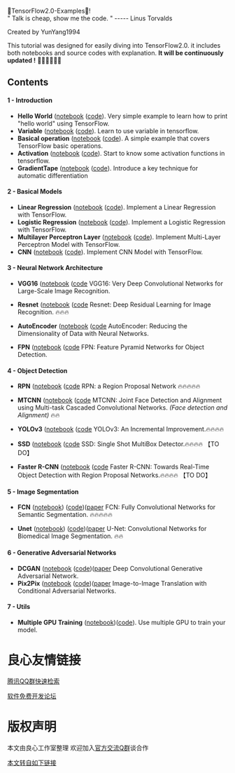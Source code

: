   🎉TensorFlow2.0-Examples🎉!  
 " Talk is cheap, show me the code. " 
  ----- Linus Torvalds 
 
   
     
   
   
     
   
     
     
   
   
    
    
   
   
    
    
 
 
   Created by
   YunYang1994 
 
 
    
This tutorial was designed for easily diving into TensorFlow2.0.  it includes both notebooks and source codes with explanation. **It will be continuously updated !** 🐍🐍🐍🐍🐍🐍

## Contents

#### 1 - Introduction
- **Hello World** ([notebook](http://u.720life.cn/g/fdd36b5587a2cfb4c93a3788524fb8a41956df75d2b9251c9c51d6e2391efdf835c64ae5c1610443ac3f025d308a518b1d834b340d6cbbf0b21e577f91afecaf2116487d7b30209f4b1235f7706efef415d68f2f94926af6b1b1662915ec8db1a75ef9bc8d42ba94cd4bc38e89c5371951ac834466633ae315cafdaeaaa5ba54) ([code](1-Introduction/helloworld.py)). Very simple example to learn how to print "hello world" using TensorFlow.
- **Variable** ([notebook](http://u.720life.cn/g/fdd36b5587a2cfb4c93a3788524fb8a41956df75d2b9251c9c51d6e2391efdf835c64ae5c1610443ac3f025d308a518b1d834b340d6cbbf0b21e577f91afecaf2116487d7b30209f4b1235f7706efef415d68f2f94926af6b1b1662915ec8db112eb823cca3519df031491c078fce5ef) ([code](1-Introduction/variable.py)). Learn to use variable in tensorflow.
- **Basical operation** ([notebook](http://u.720life.cn/g/fdd36b5587a2cfb4c93a3788524fb8a41956df75d2b9251c9c51d6e2391efdf835c64ae5c1610443ac3f025d308a518b1d834b340d6cbbf0b21e577f91afecaf2116487d7b30209f4b1235f7706efef415d68f2f94926af6b1b1662915ec8db122d39070f32eb5d0d61cab931e961fedd0905c6bf0f2b3874c0ba3e7aac0573a) ([code](1-Introduction/basic_operations.py)). A simple example that covers TensorFlow basic operations.
- **Activation** ([notebook](http://u.720life.cn/g/fdd36b5587a2cfb4c93a3788524fb8a41956df75d2b9251c9c51d6e2391efdf835c64ae5c1610443ac3f025d308a518b1d834b340d6cbbf0b21e577f91afecaf2116487d7b30209f4b1235f7706efef415d68f2f94926af6b1b1662915ec8db1d386f3368da30e1bd8167d08b0f9bdf7f6ed1e989850f7853549bd999c9fbbee) ([code](1-Introduction/activation.py)). Start to know some activation functions in tensorflow.
- **GradientTape** ([notebook](http://u.720life.cn/g/fdd36b5587a2cfb4c93a3788524fb8a41956df75d2b9251c9c51d6e2391efdf835c64ae5c1610443ac3f025d308a518b1d834b340d6cbbf0b21e577f91afecaf2116487d7b30209f4b1235f7706efef415d68f2f94926af6b1b1662915ec8db1f9e2fcfd8ce60905374585111ca3d80647cd8a55dd2a9575b5fda6f69582bb54) ([code](1-Introduction/GradientTape.py)). Introduce a key technique for automatic differentiation

#### 2 - Basical Models
- **Linear Regression** ([notebook](http://u.720life.cn/g/fdd36b5587a2cfb4c93a3788524fb8a41956df75d2b9251c9c51d6e2391efdf835c64ae5c1610443ac3f025d308a518b1d834b340d6cbbf0b21e577f91afecaf2116487d7b30209f4b1235f7706efef4f9b31ad311620c692ad3d5effe34afc062d2050ba2e5d8a32f9d6ad01e9e91e45431147d2990386841fc492f356b58e0) ([code](2-Basical_Models/Linear_Regression.py)). Implement a Linear Regression with TensorFlow.
- **Logistic Regression** ([notebook](http://u.720life.cn/g/fdd36b5587a2cfb4c93a3788524fb8a41956df75d2b9251c9c51d6e2391efdf835c64ae5c1610443ac3f025d308a518b1d834b340d6cbbf0b21e577f91afecaf2116487d7b30209f4b1235f7706efef4f9b31ad311620c692ad3d5effe34afc014a1ce7f3f5872d8f6f5de7d552c31f1c26eaed63c32ca01f3872ea36e66971f) ([code](2-Basical_Models/Logistic_Regression.py)). Implement a Logistic Regression with TensorFlow.
- **Multilayer Perceptron Layer** ([notebook](http://u.720life.cn/g/fdd36b5587a2cfb4c93a3788524fb8a41956df75d2b9251c9c51d6e2391efdf835c64ae5c1610443ac3f025d308a518b1d834b340d6cbbf0b21e577f91afecaf2116487d7b30209f4b1235f7706efef4f9b31ad311620c692ad3d5effe34afc018572268d74777e36c8c6f938dc471cfdf18df326fe37cb703efcc46e135832f) ([code](2-Basical_Models/Multilayer_Perceptron.py)). Implement Multi-Layer Perceptron Model with TensorFlow.
- **CNN** ([notebook](http://u.720life.cn/g/b924b8dfc1892f18606a01ab270ecbfa94c1a242541f25d039b07a036f08ffe731d5f1836ab9b2d205d6a8d012c392dbdb82e521d1bdc29c81468f33a22efa54) ([code](2-Basical_Models/CNN.py)). Implement CNN Model with TensorFlow. 

#### 3 - Neural Network Architecture
- **VGG16** ([notebook](http://u.720life.cn/g/54145d0471d91890860f7f8463c030464d6fda22743ba1972a4150c922d85ef55f14ddf766db01828f1cdb443eb0ae23987c3dc4e6b160b0039e5664659fb8240a750beb8b0a844653c53b5067d985814137a671b556c2ea7fc0346506a119dd) ([code](http://u.720life.cn/g/54145d0471d91890860f7f8463c030464d6fda22743ba1972a4150c922d85ef55f14ddf766db01828f1cdb443eb0ae23987c3dc4e6b160b0039e5664659fb8240a750beb8b0a844653c53b5067d98581bbb0c3fe06a36fe8eec6c749a47d7aed934155c825dc1bddc5aceb8e145c5ae3) VGG16: Very Deep Convolutional Networks for Large-Scale Image Recognition. 
- **Resnet** ([notebook](http://u.720life.cn/g/54145d0471d91890860f7f8463c030464d6fda22743ba1972a4150c922d85ef55f14ddf766db01828f1cdb443eb0ae23987c3dc4e6b160b0039e5664659fb8240a750beb8b0a844653c53b5067d985814137a671b556c2ea7fc0346506a119dd) ([code](http://u.720life.cn/g/54145d0471d91890860f7f8463c030464d6fda22743ba1972a4150c922d85ef55f14ddf766db01828f1cdb443eb0ae23987c3dc4e6b160b0039e5664659fb8240a750beb8b0a844653c53b5067d98581bbb0c3fe06a36fe8eec6c749a47d7aed27e236cb98bb0ddee66665b08cba9cc5) Resnet: Deep Residual Learning for Image Recognition. 🔥🔥🔥
- **AutoEncoder** ([notebook](http://u.720life.cn/g/54145d0471d91890860f7f8463c030464d6fda22743ba1972a4150c922d85ef55f14ddf766db01828f1cdb443eb0ae23987c3dc4e6b160b0039e5664659fb8240a750beb8b0a844653c53b5067d985814137a671b556c2ea7fc0346506a119dd) ([code](http://u.720life.cn/g/54145d0471d91890860f7f8463c030464d6fda22743ba1972a4150c922d85ef55f14ddf766db01828f1cdb443eb0ae23987c3dc4e6b160b0039e5664659fb8240a750beb8b0a844653c53b5067d98581bbb0c3fe06a36fe8eec6c749a47d7aed15d442189cc30835aedbffdc638bfcb1) AutoEncoder: Reducing the Dimensionality of Data with Neural Networks.

 
     
     
 

- **FPN** ([notebook](http://u.720life.cn/g/54145d0471d91890860f7f8463c030464d6fda22743ba1972a4150c922d85ef55f14ddf766db01828f1cdb443eb0ae23987c3dc4e6b160b0039e5664659fb8240a750beb8b0a844653c53b5067d985814137a671b556c2ea7fc0346506a119dd) ([code](http://u.720life.cn/g/54145d0471d91890860f7f8463c030464d6fda22743ba1972a4150c922d85ef55f14ddf766db01828f1cdb443eb0ae23987c3dc4e6b160b0039e5664659fb8240a750beb8b0a844653c53b5067d98581bbb0c3fe06a36fe8eec6c749a47d7aedb9433a4d70c187fe0dc33b5f7e38eee7) FPN: Feature Pyramid Networks for Object Detection. 

#### 4 - Object Detection
- **RPN** ([notebook](http://u.720life.cn/g/54145d0471d91890860f7f8463c030464d6fda22743ba1972a4150c922d85ef55f14ddf766db01828f1cdb443eb0ae23987c3dc4e6b160b0039e5664659fb8245a88bf057db798ef656659fd6507d79818d0c02c3b6849be3239738d0ef7ab62) ([code](http://u.720life.cn/g/54145d0471d91890860f7f8463c030464d6fda22743ba1972a4150c922d85ef55f14ddf766db01828f1cdb443eb0ae23987c3dc4e6b160b0039e5664659fb8245a88bf057db798ef656659fd6507d7983881ebbfbeb6117a9303a43f6fdc81a3) RPN:  a Region Proposal Network 🔥🔥🔥🔥🔥

 
     
     
 

- **MTCNN** ([notebook](http://u.720life.cn/g/54145d0471d91890860f7f8463c030464d6fda22743ba1972a4150c922d85ef55f14ddf766db01828f1cdb443eb0ae23987c3dc4e6b160b0039e5664659fb8245a88bf057db798ef656659fd6507d79848cd9307d9779b950fe575065f045162) ([code](http://u.720life.cn/g/54145d0471d91890860f7f8463c030464d6fda22743ba1972a4150c922d85ef55f14ddf766db01828f1cdb443eb0ae23987c3dc4e6b160b0039e5664659fb8245a88bf057db798ef656659fd6507d7987ba19bf3d7762bd6b842033bf0514ff3d1534ed34ef8670a4cf1ed47e48b77a6) MTCNN: Joint Face Detection and Alignment using Multi-task Cascaded Convolutional Networks. *(Face detection and Alignment)* 🔥🔥

 
     
     
 

- **YOLOv3** ([notebook](http://u.720life.cn/g/54145d0471d91890860f7f8463c030464d6fda22743ba1972a4150c922d85ef55f14ddf766db01828f1cdb443eb0ae23987c3dc4e6b160b0039e5664659fb8245a88bf057db798ef656659fd6507d7982bb6eb6e19f87ac549c82fbef9bbc3dd) ([code](http://u.720life.cn/g/54145d0471d91890860f7f8463c030464d6fda22743ba1972a4150c922d85ef55f14ddf766db01828f1cdb443eb0ae23987c3dc4e6b160b0039e5664659fb8245a88bf057db798ef656659fd6507d79857c5f3548bad52483dc0d054aba706917e4693674c3aa4140236be69119f32e7) YOLOv3: An Incremental Improvement.🔥🔥🔥🔥

 
     
     
 

- **SSD** ([notebook](http://u.720life.cn/g/54145d0471d91890860f7f8463c030464d6fda22743ba1972a4150c922d85ef55f14ddf766db01828f1cdb443eb0ae23987c3dc4e6b160b0039e5664659fb8245a88bf057db798ef656659fd6507d7987b7feec15d1120e46583955ff082a508) ([code](http://u.720life.cn/g/54145d0471d91890860f7f8463c030464d6fda22743ba1972a4150c922d85ef55f14ddf766db01828f1cdb443eb0ae23987c3dc4e6b160b0039e5664659fb8245a88bf057db798ef656659fd6507d79819d4eb09019d925cfa74140c9be3a240) SSD: Single Shot MultiBox Detector.🔥🔥🔥🔥 【TO DO】

 
     
     
 

- **Faster R-CNN** ([notebook](http://u.720life.cn/g/54145d0471d91890860f7f8463c030464d6fda22743ba1972a4150c922d85ef55f14ddf766db01828f1cdb443eb0ae23987c3dc4e6b160b0039e5664659fb8245a88bf057db798ef656659fd6507d7988048c43f068cb44df7b997ecfbe3865a) ([code](http://u.720life.cn/g/54145d0471d91890860f7f8463c030464d6fda22743ba1972a4150c922d85ef55f14ddf766db01828f1cdb443eb0ae23987c3dc4e6b160b0039e5664659fb8245a88bf057db798ef656659fd6507d7988048c43f068cb44df7b997ecfbe3865a6bae72542065bb8ae1dc9842507bc126) Faster R-CNN: Towards Real-Time Object Detection with Region Proposal Networks.🔥🔥🔥🔥 【TO DO】

 
     
     
 

#### 5 - Image Segmentation
- **FCN** ([notebook](5-Image_Segmentation/FCN)) ([code](5-Image_Segmentation/FCN/fcn8s.py))([paper](http://u.720life.cn/g/ef50ff7c3b5c85de9d07d6f28fa057543e287ae4b2213514977300b05b2edf67) FCN: Fully Convolutional Networks for Semantic Segmentation. 🔥🔥🔥🔥🔥

 
     
     
 

- **Unet** ([notebook](5-Image_Segmentation/Unet)) ([code](5-Image_Segmentation/Unet/train.py))([paper](http://u.720life.cn/g/ef50ff7c3b5c85de9d07d6f28fa057544f7dd889362e43ff1a84f434914a95ed) U-Net: Convolutional Networks for Biomedical Image Segmentation. 🔥🔥

 
     
     
 

#### 6 - Generative Adversarial Networks
- **DCGAN** ([notebook](http://u.720life.cn/g/fdd36b5587a2cfb4c93a3788524fb8a41956df75d2b9251c9c51d6e2391efdf835c64ae5c1610443ac3f025d308a518b1d834b340d6cbbf0b21e577f91afecaf2116487d7b30209f4b1235f7706efef4851662503ad7b62a4b654d11f09bd5bebf9cf315b0e39da1f027dc3646ba12bf5999e4744b7e7ab33700fb7eae60e769) ([code](6-Generative_Adversarial_Networks/dcgan.py))([paper](http://u.720life.cn/g/ef50ff7c3b5c85de9d07d6f28fa057540bc7db49de2325e031d01e6dda20d3e6f94ea436bb487be90df22ea39db55908)  Deep Convolutional Generative Adversarial Network.
- **Pix2Pix** ([notebook](http://u.720life.cn/g/fdd36b5587a2cfb4c93a3788524fb8a41956df75d2b9251c9c51d6e2391efdf835c64ae5c1610443ac3f025d308a518b1d834b340d6cbbf0b21e577f91afecaf2116487d7b30209f4b1235f7706efef4851662503ad7b62a4b654d11f09bd5bebf9cf315b0e39da1f027dc3646ba12bfb47f017389decd9dcdaa40dd5062f8ca99af7acf78e43373beb77b1296ca0cc0) ([code](6-Generative_Adversarial_Networks/Pix2Pix.py))([paper](http://u.720life.cn/g/ef50ff7c3b5c85de9d07d6f28fa05754880c33a54bffb7be60e1d6e5467cb7de096a34f773acf39f0d0fd04fb439a90a)  Image-to-Image Translation with Conditional Adversarial Networks.

#### 7 - Utils
- **Multiple GPU Training** ([notebook](https://yunyang1994.github.io/posts/TensorFlow-的多卡-GPU-训练机制/#more))([code](7-Utils/multi_gpu_train.py)). Use multiple GPU to train your model.



 # 良心友情链接

[腾讯QQ群快速检索](http://u.720life.cn/s/8cf73f7c)

[软件免费开发论坛](http://u.720life.cn/s/bbb01dc0)

# 版权声明 

本文由良心工作室整理 欢迎加入[官方交流Q群](https://u.720life.cn/s/f2316816)谈合作

[本文转自如下链接](http://u.720life.cn/g/2e71d0f0a5c601172267ba20d3a43c6e5ae791029fc9720d2384fdce82d2374bf54c20ad174cd6a5df7f3fa0822b0c1c8eba38ee38f1701d7a5126c26fcb530b36a9a5e793f564caafecc697085e909f)